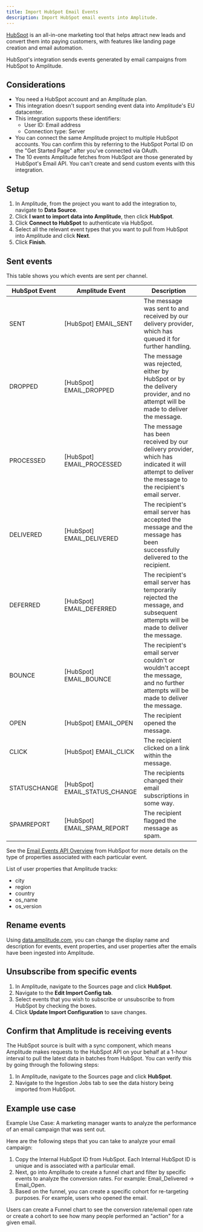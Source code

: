 ```yaml
---
title: Import HubSpot Email Events
description: Import HubSpot email events into Amplitude.
---
```


[HubSpot](http://www.hubspot.com/) is an all-in-one marketing tool that helps attract new leads and convert them into paying customers, with features like landing page creation and email automation.

HubSpot's integration sends events generated by email campaigns from HubSpot to Amplitude.

## Considerations

- You need a HubSpot account and an Amplitude plan.
- This integration doesn't support sending event data into Amplitude's EU datacenter.
- This integration supports these identifiers:
    - User ID: Email address
    - Connection type: Server
- You can connect the same Amplitude project to multiple HubSpot accounts. You can confirm this by referring to the HubSpot Portal ID on the "Get Started Page" after you've connected via OAuth.
- The 10 events Amplitude fetches from HubSpot are those generated by HubSpot's Email API. You can't create and send  custom events with this integration.

## Setup

1. In Amplitude, from the project you want to add the integration to, navigate to **Data Source**.
2. Click **I want to import data into Amplitude**, then click **HubSpot**. 
3. Click **Connect to HubSpot** to authenticate via HubSpot.
4. Select all the relevant event types that you want to pull from HubSpot into Amplitude and click **Next**.
5. Click **Finish**.

## Sent events

This table shows you which events are sent per channel.

|HubSpot Event|Amplitude Event|Description|
|---|----|----|
|SENT|[HubSpot] EMAIL_SENT|The message was sent to and received by our delivery provider, which has queued it for further handling.|
|DROPPED|[HubSpot] EMAIL_DROPPED|The message was rejected, either by HubSpot or by the delivery provider, and no attempt will be made to deliver the message.|
|PROCESSED|[HubSpot] EMAIL_PROCESSED|The message has been received by our delivery provider, which has indicated it will attempt to deliver the message to the recipient's email server.|
|DELIVERED|[HubSpot] EMAIL_DELIVERED|The recipient's email server has accepted the message and the message has been successfully delivered to the recipient.|
|DEFERRED|[HubSpot] EMAIL_DEFERRED|The recipient's email server has temporarily rejected the message, and subsequent attempts will be made to deliver the message.|
|BOUNCE|[HubSpot] EMAIL_BOUNCE|The recipient's email server couldn't or wouldn't accept the message, and no further attempts will be made to deliver the message.|
|OPEN|[HubSpot] EMAIL_OPEN| The recipient opened the message.|
|CLICK|[HubSpot] EMAIL_CLICK|The recipient clicked on a link within the message.|
|STATUSCHANGE|[HubSpot] EMAIL_STATUS_CHANGE|The recipients changed their email subscriptions in some way.|
|SPAMREPORT|[HubSpot] EMAIL_SPAM_REPORT|The recipient flagged the message as spam.|

See the [Email Events API Overview](https://legacydocs.hubspot.com/docs/methods/email/email_events_overview) from HubSpot for more details on the type of properties associated with each particular event.

List of user properties that Amplitude tracks:

- city
- region
- country
- os_name
- os_version

## Rename events

Using [data.amplitude.com](https://help.amplitude.com/hc/en-us/articles/360043750992-Govern-Manage-your-Amplitude-data-at-scale), you can change the display name and description for events, event properties, and user properties after the emails have been ingested into Amplitude.

## Unsubscribe from specific events

1. In Amplitude, navigate to the Sources page and click **HubSpot**.
2. Navigate to the **Edit Import Config tab**.
3. Select events that you wish to subscribe or unsubscribe to from HubSpot by checking the boxes.
4. Click **Update Import Configuration** to save changes.

## Confirm that Amplitude is receiving events

The HubSpot source is built with a sync component, which means Amplitude makes requests to the HubSpot API on your behalf at a 1-hour interval to pull the latest data in batches from HubSpot. You can verify this by going through the following steps:

1. In Amplitude, navigate to the Sources page and click **HubSpot**.
2. Navigate to the Ingestion Jobs tab to see the data history being imported from HubSpot.

## Example use case

Example Use Case: A marketing manager wants to analyze the performance of an email campaign that was sent out.

Here are the following steps that you can take to analyze your email campaign:

1. Copy the Internal HubSpot ID from HubSpot. Each Internal HubSpot ID is unique and is associated with a particular email.
2. Next, go into Amplitude to create a funnel chart and filter by specific events to analyze the conversion rates. For example: Email_Delivered → Email_Open.
3. Based on the funnel, you can create a specific cohort for re-targeting purposes. For example,  users who opened the email.

Users can create a Funnel chart to see the conversion rate/email open rate or create a cohort to see how many people performed an "action" for a given email.
